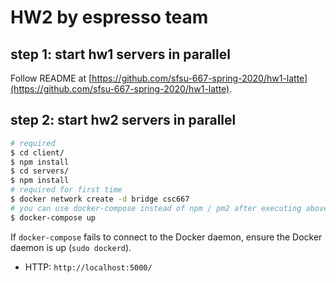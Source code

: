 # HW2 by espresso team

## step 1: start hw1 servers in parallel
Follow README at [https://github.com/sfsu-667-spring-2020/hw1-latte](https://github.com/sfsu-667-spring-2020/hw1-latte).

## step 2: start hw2 servers in parallel
```sh
# required
$ cd client/
$ npm install
$ cd servers/
$ npm install
# required for first time
$ docker network create -d bridge csc667
# you can use docker-compose instead of npm / pm2 after executing above commands
$ docker-compose up
```

If `docker-compose` fails to connect to the Docker daemon, ensure the Docker daemon is up (`sudo dockerd`).

- HTTP: `http://localhost:5000/`
